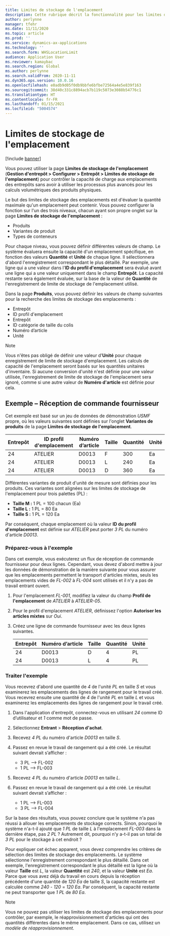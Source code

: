 ```yaml
---
title: Limites de stockage de l'emplacement
description: Cette rubrique décrit la fonctionnalité pour les limites de stockage des emplacements.
author: perlynne
manager: tfehr
ms.date: 11/11/2020
ms.topic: article
ms.prod: ''
ms.service: dynamics-ax-applications
ms.technology: ''
ms.search.form: WHSLocationLimit
audience: Application User
ms.reviewer: kamaybac
ms.search.region: Global
ms.author: perlynne
ms.search.validFrom: 2020-11-11
ms.dyn365.ops.version: 10.0.16
ms.openlocfilehash: e0adb9d05f0db9bbfe6bfbe72564a4e5e839f163
ms.sourcegitcommit: 38d40c331c8894acb7b119c5073e3088b54776c1
ms.translationtype: HT
ms.contentlocale: fr-FR
ms.lasthandoff: 01/15/2021
ms.locfileid: "5004574"
---
```

# <a name="location-stocking-limits"></a>Limites de stockage de l'emplacement

[!include [banner](../includes/banner.md)]

Vous pouvez utiliser la page **Limites de stockage de l'emplacement** (**Gestion d'entrepôt \> Configurer \> Entrepôt \> Limites de stockage de l'emplacement**) pour contrôler la capacité de charge aux emplacements des entrepôts sans avoir à utiliser les processus plus avancés pour les calculs volumétriques des produits physiques.

Le but des limites de stockage des emplacements est d'évaluer la quantité maximale qu'un emplacement peut contenir. Vous pouvez configurer la fonction sur l'un des trois niveaux, chacun ayant son propre onglet sur la page **Limites de stockage de l'emplacement** :

- Produits
- Variantes de produit
- Types de conteneurs

Pour chaque niveau, vous pouvez définir différentes valeurs de champ. Le système évaluera ensuite la capacité d'un emplacement spécifique, en fonction des valeurs **Quantité** et **Unité** de chaque ligne. Il sélectionnera d'abord l'enregistrement correspondant le plus détaillé. Par exemple, une ligne qui a une valeur dans l'**ID du profil d'emplacement** sera évalué avant une ligne qui a une valeur uniquement dans le champ **Entrepôt**. La capacité restante sera également évaluée, sur la base de la valeur de **Quantité** de l'enregistrement de limite de stockage de l'emplacement utilisé.

Dans la page **Produits**, vous pouvez définir les valeurs de champ suivantes pour la recherche des limites de stockage des emplacements :

- Entrepôt
- ID profil d'emplacement
- Entrepôt
- ID catégorie de taille du colis
- Numéro d’article
- Unité

> [!NOTE]
> Vous n'êtes pas obligé de définir une valeur d'**Unité** pour chaque enregistrement de limite de stockage d'emplacement. Les calculs de capacité de l'emplacement seront basés sur les quantités unitaires d'inventaire. Si aucune conversion d'unité n'est définie pour une valeur utilisée, l'enregistrement de limite de stockage de l'emplacement sera ignoré, comme si une autre valeur de **Numéro d'article** est définie pour cela.

## <a name="example--purchase-order-receiving"></a>Exemple – Réception de commande fournisseur

Cet exemple est basé sur un jeu de données de démonstration *USMF* propre, où les valeurs suivantes sont définies sur l'onglet **Variantes de produits** de la page **Limites de stockage de l'emplacement**.

| Entrepôt | ID profil d'emplacement | Numéro d’article | Taille | Quantité | Unité |
|-----------|---------------------|-------------|------|----------|------|
| 24        | ATELIER               | D0013       | F    | 300      | Ea   |
| 24        | ATELIER               | D0013       | L    | 240      | Ea   |
| 24        | ATELIER               | D0013       | D    | 360      | Ea   |

Différentes variantes de produit d'unité de mesure sont définies pour les produits. Ces variantes sont alignées sur les limites de stockage de l'emplacement pour trois palettes (PL) :

- **Taille M :** 1 PL = 100 chacun (Ea)
- **Taille L :** 1 PL = 80 Ea
- **Taille S :** 1 PL = 120 Ea

Par conséquent, chaque emplacement où la valeur **ID du profil d'emplacement** est définie sur *ATELIER* peut porter *3* *PL* du numéro d'article *D0013*.

### <a name="prepare-for-the-example"></a>Préparez-vous à l'exemple

Dans cet exemple, vous exécuterez un flux de réception de commande fournisseur pour deux lignes. Cependant, vous devez d'abord mettre à jour les données de démonstration de la manière suivante pour vous assurer que les emplacements permettent le transport d'articles mixtes, seuls les emplacements vides de *FL-002* à *FL-004* sont utilisés et il n'y a pas de travail entrant ouvert.

1. Pour l'emplacement *FL-001*, modifiez la valeur du champ **Profil de l'emplacement** de *ATELIER* à *ATELIER-05*.
1. Pour le profil d'emplacement *ATELIER*, définissez l'option **Autoriser les articles mixtes** sur *Oui*.
1. Créez une ligne de commande fournisseur avec les deux lignes suivantes.

    | Entrepôt | Numéro d’article | Taille | Quantité | Unité |
    |-----------|-------------|------|----------|------|
    | 24        | D0013       | D    | 4        | PL   |
    | 24        | D0013       | L    | 4        | PL   |

### <a name="process-the-example"></a>Traiter l'exemple

Vous recevrez d'abord une quantité de *4* de l'unité *PL* en taille *S* et vous examinerez les emplacements des lignes de rangement pour le travail créé. Vous recevrez ensuite une quantité de *4* de l'unité *PL* en taille *L* et vous examinerez les emplacements des lignes de rangement pour le travail créé.

1. Dans l'application d'entrepôt, connectez-vous en utilisant *24* comme ID d’utilisateur et *1* comme mot de passe.
1. Sélectionnez **Entrant** \> **Réception d'achat**.
1. Recevez *4* *PL* du numéro d'article *D0013* en taille *S*.
1. Passez en revue le travail de rangement qui a été créé. Le résultat suivant devrait s’afficher :

    - 3 PL –\> FL-002
    - 1 PL –\> FL-003

1. Recevez *4* *PL* du numéro d'article *D0013* en taille *L*.
1. Passez en revue le travail de rangement qui a été créé. Le résultat suivant devrait s’afficher :

    - 1 PL –\> FL-003
    - 3 PL –\> FL-004

Sur la base des résultats, vous pouvez conclure que le système n'a pas réussi à allouer les emplacements de stockage corrects. Sinon, pourquoi le système n'a-t-il ajouté que *1* *PL* de taille *L* à l'emplacement *FL-003* dans la dernière étape, pas *2* *PL* ? Autrement dit, pourquoi n'y a-t-il pas un total de *3* *PL* pour le stockage à cet endroit ?

Pour expliquer cet échec apparent, vous devez comprendre les critères de sélection des limites de stockage des emplacements. Le système sélectionne l'enregistrement correspondant le plus détaillé. Dans cet exemple, l'enregistrement correspondant le plus détaillé est la ligne où la valeur **Taille** est *L*, la valeur **Quantité** est *240*, et la valeur **Unité** est *Ea*. Parce que vous avez déjà du travail en cours depuis la réception précédente d'une quantité de *120* *Ea* de taille *S*, la capacité restante est calculée comme *240* - *120* = *120* *Ea*. Par conséquent, la capacité restante ne peut transporter que *1* *PL* de *80* *Ea*.

> [!NOTE]
> Vous ne pouvez pas utiliser les limites de stockage des emplacements pour contrôler, par exemple, le réapprovisionnement d'articles qui ont des quantités différentes dans le même emplacement. Dans ce cas, utilisez un *modèle de réapprovisionnement*.
